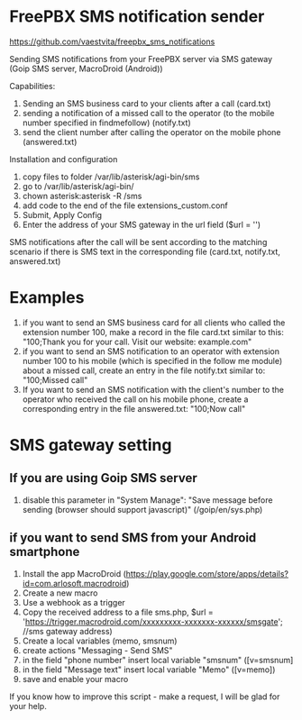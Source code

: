 # FreePBX SMS notification sender

https://github.com/vaestvita/freepbx_sms_notifications

Sending SMS notifications from your FreePBX server via SMS gateway (Goip SMS server, MacroDroid (Android))

Capabilities:
1. Sending an SMS business card to your clients after a call (card.txt)
2. sending a notification of a missed call to the operator (to the mobile number specified in findmefollow) (notify.txt)
3. send the client number after calling the operator on the mobile phone (answered.txt)

Installation and configuration

1. copy files to folder /var/lib/asterisk/agi-bin/sms
2. go to /var/lib/asterisk/agi-bin/
3. chown asterisk:asterisk -R /sms
4. add code to the end of the file extensions_custom.conf 
5. Submit, Apply Config
6. Enter the address of your SMS gateway in the url field ($url = '')

SMS notifications after the call will be sent according to the matching scenario if there is SMS text in the corresponding file (card.txt, notify.txt, answered.txt)

# Examples
1. if you want to send an SMS business card for all clients who called the extension number 100, make a record in the file card.txt similar to this: "100;Thank you for your call. Visit our website: example.com"
2. if you want to send an SMS notification to an operator with extension number 100 to his mobile (which is specified in the follow me module) about a missed call, create an entry in the file notify.txt similar to: "100;Missed call"
3. If you want to send an SMS notification with the client's number to the operator who received the call on his mobile phone, create a corresponding entry in the file answered.txt: "100;Now call"

# SMS gateway setting

## If you are using Goip SMS server
1. disable this parameter in "System Manage":  "Save message before sending (browser should support javascript)" (/goip/en/sys.php)

## if you want to send SMS from your Android smartphone

1. Install the app MacroDroid (https://play.google.com/store/apps/details?id=com.arlosoft.macrodroid) 
2. Create a new macro 
3. Use a webhook as a trigger 
4. Copy the received address to a file sms.php, $url = 'https://trigger.macrodroid.com/xxxxxxxxx-xxxxxxx-xxxxxx/smsgate'; //sms gateway address)
5. Create a local variables (memo, smsnum)
6. create actions "Messaging - Send SMS" 
7. in the field "phone number" insert local variable "smsnum" ([v=smsnum]
8. in the field "Message text" insert local variable "Memo" ([v=memo])
9. save and enable your macro

If you know how to improve this script - make a request, I will be glad for your help.